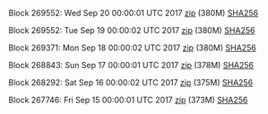 Block 269552: Wed Sep 20 00:00:01 UTC 2017 [zip](https://transfer.sh/AdAS8/bootstrap.dat.20170920.zip) (380M) [SHA256](https://transfer.sh/nEJw5/sha256.txt)

Block 269552: Tue Sep 19 00:00:02 UTC 2017 [zip](https://transfer.sh/KTJDV/bootstrap.dat.20170919.zip) (380M) [SHA256](https://transfer.sh/qOFYM/sha256.txt)

Block 269371: Mon Sep 18 00:00:02 UTC 2017 [zip](https://transfer.sh/pl3Vr/bootstrap.dat.20170918.zip) (380M) [SHA256](https://transfer.sh/qD8Fi/sha256.txt)

Block 268843: Sun Sep 17 00:00:01 UTC 2017 [zip](https://transfer.sh/KfVlB/bootstrap.dat.20170917.zip) (378M) [SHA256](https://transfer.sh/11FdUu/sha256.txt)

Block 268292: Sat Sep 16 00:00:02 UTC 2017 [zip](https://transfer.sh/147i88/bootstrap.dat.20170916.zip) (375M) [SHA256](https://transfer.sh/6WpE1/sha256.txt)

Block 267746: Fri Sep 15 00:00:01 UTC 2017 [zip](https://transfer.sh/ykM0i/bootstrap.dat.20170915.zip) (373M) [SHA256](https://transfer.sh/kN2yr/sha256.txt)
